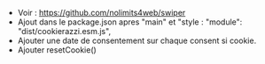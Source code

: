 - Voir : https://github.com/nolimits4web/swiper
- Ajout dans le package.json apres "main" et "style : "module": "dist/cookierazzi.esm.js",
- Ajouter une date de consentement sur chaque consent si cookie.
- Ajouter resetCookie()

